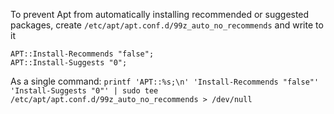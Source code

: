 To prevent Apt from automatically installing recommended or suggested packages, create `/etc/apt/apt.conf.d/99z_auto_no_recommends` and write to it
```
APT::Install-Recommends "false";
APT::Install-Suggests "0";
```

As a single command: `printf 'APT::%s;\n' 'Install-Recommends "false"' 'Install-Suggests "0"' | sudo tee /etc/apt/apt.conf.d/99z_auto_no_recommends > /dev/null`
